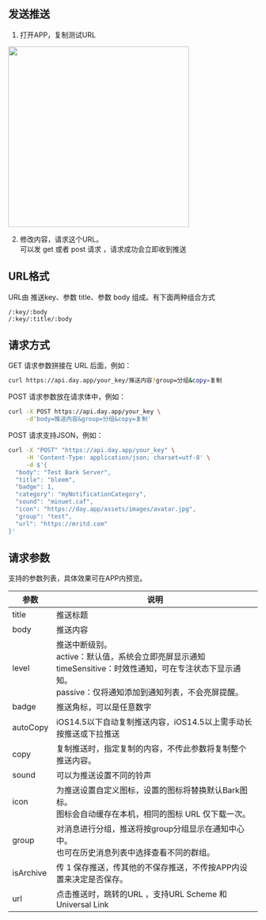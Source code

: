 ## 发送推送
1. 打开APP，复制测试URL 

<img src="https://wx4.sinaimg.cn/mw2000/003rYfqply1grd1meqrvcj60bi08zt9i02.jpg" width=365 />

2. 修改内容，请求这个URL。<br>
可以发 get 或者 post 请求 ，请求成功会立即收到推送 

## URL格式
URL由 推送key、参数 title、参数 body 组成。有下面两种组合方式

```
/:key/:body 
/:key/:title/:body 
```

## 请求方式
GET 请求参数拼接在 URL 后面，例如：
```sh
curl https://api.day.app/your_key/推送内容?group=分组&copy=复制
```
POST 请求参数放在请求体中，例如：
```sh
curl -X POST https://api.day.app/your_key \
     -d'body=推送内容&group=分组&copy=复制'
```
POST 请求支持JSON，例如：
```sh
curl -X "POST" "https://api.day.app/your_key" \
     -H 'Content-Type: application/json; charset=utf-8' \
     -d $'{
  "body": "Test Bark Server",
  "title": "bleem",
  "badge": 1,
  "category": "myNotificationCategory",
  "sound": "minuet.caf",
  "icon": "https://day.app/assets/images/avatar.jpg",
  "group": "test",
  "url": "https://mritd.com"
}'
```
## 请求参数
支持的参数列表，具体效果可在APP内预览。

| 参数 | 说明 |
| ----- | ----------- |
| title | 推送标题 |
| body | 推送内容 |
| level | 推送中断级别。 <br>active：默认值，系统会立即亮屏显示通知<br>timeSensitive：时效性通知，可在专注状态下显示通知。<br>passive：仅将通知添加到通知列表，不会亮屏提醒。 |
| badge | 推送角标，可以是任意数字 |
| autoCopy | iOS14.5以下自动复制推送内容，iOS14.5以上需手动长按推送或下拉推送 |
| copy | 复制推送时，指定复制的内容，不传此参数将复制整个推送内容。 |
| sound | 可以为推送设置不同的铃声 |
| icon | 为推送设置自定义图标，设置的图标将替换默认Bark图标。<br>图标会自动缓存在本机，相同的图标 URL 仅下载一次。 |
| group | 对消息进行分组，推送将按group分组显示在通知中心中。<br>也可在历史消息列表中选择查看不同的群组。 |
| isArchive | 传 1 保存推送，传其他的不保存推送，不传按APP内设置来决定是否保存。 |
| url | 点击推送时，跳转的URL ，支持URL Scheme 和 Universal Link |